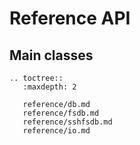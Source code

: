 # Reference API

## Main classes

```{eval-rst}
.. toctree::
   :maxdepth: 2

   reference/db.md
   reference/fsdb.md
   reference/sshfsdb.md
   reference/io.md
```
